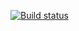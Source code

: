 [![Build status](https://ci.appveyor.com/api/projects/status/q6y81ea4mchyuc3j/branch/master?svg=true)](https://ci.appveyor.com/project/Slaywerz/aqa-3-1/branch/master)
